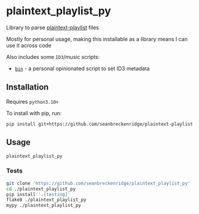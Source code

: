 # plaintext_playlist_py

Library to parse [plaintext-playlist](https://github.com/seanbreckenridge/plaintext-playlist) files

Mostly for personal usage, making this installable as a library means I can use it across code

Also includes some `ID3`/music scripts:

- [`bin`](bin/id3stuff) - a personal opinionated script to set ID3 metadata

## Installation

Requires `python3.10+`

To install with pip, run:

    pip install git+https://github.com/seanbreckenridge/plaintext-playlist

## Usage

`plaintext_playlist_py`

### Tests

```bash
git clone 'https://github.com/seanbreckenridge/plaintext_playlist_py'
cd ./plaintext_playlist_py
pip install '.[testing]'
flake8 ./plaintext_playlist_py
mypy ./plaintext_playlist_py
```
